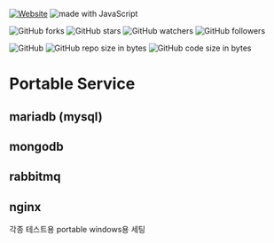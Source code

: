 [![Website](https://img.shields.io/website-up-down-green-red/http/shields.io.svg?label=elky-essay)](https://elky84.github.io)
<img src="https://img.shields.io/badge/made%20with-JavaScript-brightgreen.svg" alt="made with JavaScript">

![GitHub forks](https://img.shields.io/github/forks/elky84/portable-services.svg?style=social&label=Fork)
![GitHub stars](https://img.shields.io/github/stars/elky84/portable-services.svg?style=social&label=Stars)
![GitHub watchers](https://img.shields.io/github/watchers/elky84/portable-services.svg?style=social&label=Watch)
![GitHub followers](https://img.shields.io/github/followers/elky84.svg?style=social&label=Follow)

![GitHub](https://img.shields.io/github/license/mashape/apistatus.svg)
![GitHub repo size in bytes](https://img.shields.io/github/repo-size/elky84/portable-services.svg)
![GitHub code size in bytes](https://img.shields.io/github/languages/code-size/elky84/portable-services.svg)

# Portable Service

## mariadb (mysql)
## mongodb
## rabbitmq
## nginx

각종 테스트용 portable windows용 세팅

